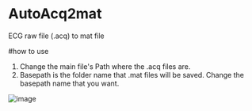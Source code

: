 # AutoAcq2mat
ECG raw file (.acq) to mat file


#how to use
1) Change the main file's Path where the .acq files are.
2) Basepath is the folder name that .mat files will be saved. Change the basepath name that you want.

![image](https://github.com/Esoh124/AutoAcq2mat/assets/75177296/b8d1480a-9ce7-41a8-9597-bc604f054331)

